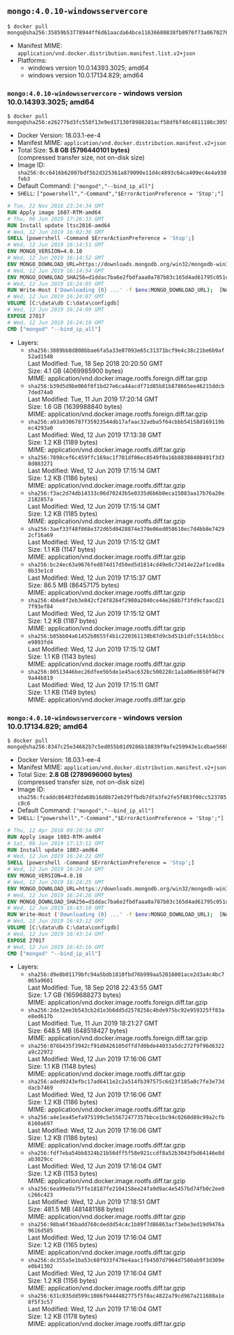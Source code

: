## `mongo:4.0.10-windowsservercore`

```console
$ docker pull mongo@sha256:35859b53778944ff6d61aacda64bce11636680838fb8976f73a06702764f70ca
```

-	Manifest MIME: `application/vnd.docker.distribution.manifest.list.v2+json`
-	Platforms:
	-	windows version 10.0.14393.3025; amd64
	-	windows version 10.0.17134.829; amd64

### `mongo:4.0.10-windowsservercore` - windows version 10.0.14393.3025; amd64

```console
$ docker pull mongo@sha256:e262776d3fc558f13e9ed17130f8988281acf58df6f4dc4811186c3055e9cddd
```

-	Docker Version: 18.03.1-ee-4
-	Manifest MIME: `application/vnd.docker.distribution.manifest.v2+json`
-	Total Size: **5.8 GB (5796440101 bytes)**  
	(compressed transfer size, not on-disk size)
-	Image ID: `sha256:0cc6416b62007bdf5b2d325361a879090e11d4c4893c64ca409ec4e4a930feb3`
-	Default Command: `["mongod","--bind_ip_all"]`
-	`SHELL`: `["powershell","-Command","$ErrorActionPreference = 'Stop';"]`

```dockerfile
# Tue, 22 Nov 2016 23:24:34 GMT
RUN Apply image 1607-RTM-amd64
# Thu, 06 Jun 2019 17:26:33 GMT
RUN Install update ltsc2016-amd64
# Wed, 12 Jun 2019 16:02:36 GMT
SHELL [powershell -Command $ErrorActionPreference = 'Stop';]
# Wed, 12 Jun 2019 16:14:51 GMT
ENV MONGO_VERSION=4.0.10
# Wed, 12 Jun 2019 16:14:52 GMT
ENV MONGO_DOWNLOAD_URL=https://downloads.mongodb.org/win32/mongodb-win32-x86_64-2008plus-ssl-4.0.10-signed.msi
# Wed, 12 Jun 2019 16:14:54 GMT
ENV MONGO_DOWNLOAD_SHA256=d1ddac7ba6e2fbdfaaa0a787b83c165d4ad61795c051dc0f3142717a0b6a3707
# Wed, 12 Jun 2019 16:24:05 GMT
RUN Write-Host ('Downloading {0} ...' -f $env:MONGO_DOWNLOAD_URL); 	[Net.ServicePointManager]::SecurityProtocol = [Net.SecurityProtocolType]::Tls12; 	(New-Object System.Net.WebClient).DownloadFile($env:MONGO_DOWNLOAD_URL, 'mongo.msi'); 		Write-Host ('Verifying sha256 ({0}) ...' -f $env:MONGO_DOWNLOAD_SHA256); 	if ((Get-FileHash mongo.msi -Algorithm sha256).Hash -ne $env:MONGO_DOWNLOAD_SHA256) { 		Write-Host 'FAILED!'; 		exit 1; 	}; 		Write-Host 'Installing ...'; 	Start-Process msiexec -Wait 		-ArgumentList @( 			'/i', 			'mongo.msi', 			'/quiet', 			'/qn', 			'INSTALLLOCATION=C:\mongodb', 			'ADDLOCAL=all' 		); 	$env:PATH = 'C:\mongodb\bin;' + $env:PATH; 	[Environment]::SetEnvironmentVariable('PATH', $env:PATH, [EnvironmentVariableTarget]::Machine); 		Write-Host 'Verifying install ...'; 	Write-Host '  mongo --version'; mongo --version; 	Write-Host '  mongod --version'; mongod --version; 		Write-Host 'Removing ...'; 	Remove-Item C:\mongodb\bin\*.pdb -Force; 	Remove-Item C:\windows\installer\*.msi -Force; 	Remove-Item mongo.msi -Force; 		Write-Host 'Complete.';
# Wed, 12 Jun 2019 16:24:07 GMT
VOLUME [C:\data\db C:\data\configdb]
# Wed, 12 Jun 2019 16:24:09 GMT
EXPOSE 27017
# Wed, 12 Jun 2019 16:24:10 GMT
CMD ["mongod" "--bind_ip_all"]
```

-	Layers:
	-	`sha256:3889bb8d808bbae6fa5a33e07093e65c31371bcf9e4c38c21be6b9af52ad1548`  
		Last Modified: Tue, 18 Sep 2018 20:20:50 GMT  
		Size: 4.1 GB (4069985900 bytes)  
		MIME: application/vnd.docker.image.rootfs.foreign.diff.tar.gzip
	-	`sha256:b39d5d9be066f0f1bd27e6ca44acdf71d85b81b878665ee46215ddcb7ded74a0`  
		Last Modified: Tue, 11 Jun 2019 17:20:14 GMT  
		Size: 1.6 GB (1639988840 bytes)  
		MIME: application/vnd.docker.image.rootfs.foreign.diff.tar.gzip
	-	`sha256:a93a9306787f35923544db17afaac32adba5f64cbbb54158d169119bec4293a0`  
		Last Modified: Wed, 12 Jun 2019 17:13:38 GMT  
		Size: 1.2 KB (1189 bytes)  
		MIME: application/vnd.docker.image.rootfs.diff.tar.gzip
	-	`sha256:7898cef6c459ffc169ac1f701df06ec8549f0a16b88388408491f3d38d883271`  
		Last Modified: Wed, 12 Jun 2019 17:15:14 GMT  
		Size: 1.2 KB (1186 bytes)  
		MIME: application/vnd.docker.image.rootfs.diff.tar.gzip
	-	`sha256:f3ac2d74db14333c06d70243b5e0335d6b6b0eca15083aa17b76a20e2182857a`  
		Last Modified: Wed, 12 Jun 2019 17:15:14 GMT  
		Size: 1.2 KB (1185 bytes)  
		MIME: application/vnd.docker.image.rootfs.diff.tar.gzip
	-	`sha256:3aef33f48f068e372d65d0428874e370e06ed058610ec7d4bb8e74292cf16a69`  
		Last Modified: Wed, 12 Jun 2019 17:15:12 GMT  
		Size: 1.1 KB (1147 bytes)  
		MIME: application/vnd.docker.image.rootfs.diff.tar.gzip
	-	`sha256:bc24ec63a9676fed074d17d50ed5d1814cd49e0c72d14e22af1ced8a0b33e1cd`  
		Last Modified: Wed, 12 Jun 2019 17:15:37 GMT  
		Size: 86.5 MB (86457175 bytes)  
		MIME: application/vnd.docker.image.rootfs.diff.tar.gzip
	-	`sha256:4b6e8f2eb3e842cf24f8264f2980a2040ce44e268b7f3fd9cfaacd217f93ef84`  
		Last Modified: Wed, 12 Jun 2019 17:15:12 GMT  
		Size: 1.2 KB (1187 bytes)  
		MIME: application/vnd.docker.image.rootfs.diff.tar.gzip
	-	`sha256:b85bb04a61452b8655f4b1c220361138b87d9cbd51b1dfc514cb5bcce9893fd4`  
		Last Modified: Wed, 12 Jun 2019 17:15:12 GMT  
		Size: 1.1 KB (1143 bytes)  
		MIME: application/vnd.docker.image.rootfs.diff.tar.gzip
	-	`sha256:80513446bec26dfee5b5de1e45ac632bc500228c1a1a06ed650f4d799a44b819`  
		Last Modified: Wed, 12 Jun 2019 17:15:11 GMT  
		Size: 1.1 KB (1149 bytes)  
		MIME: application/vnd.docker.image.rootfs.diff.tar.gzip

### `mongo:4.0.10-windowsservercore` - windows version 10.0.17134.829; amd64

```console
$ docker pull mongo@sha256:8347c25e34682b7c5ed055b01d9286b18839f9afe259943e1cdbae56699fac62
```

-	Docker Version: 18.03.1-ee-4
-	Manifest MIME: `application/vnd.docker.distribution.manifest.v2+json`
-	Total Size: **2.8 GB (2789696060 bytes)**  
	(compressed transfer size, not on-disk size)
-	Image ID: `sha256:fcaddc86403fdda60b16d8b72eb29ffbdb7dfa3fe2fe5f883f00cc523785c8c6`
-	Default Command: `["mongod","--bind_ip_all"]`
-	`SHELL`: `["powershell","-Command","$ErrorActionPreference = 'Stop';"]`

```dockerfile
# Thu, 12 Apr 2018 09:20:54 GMT
RUN Apply image 1803-RTM-amd64
# Sat, 08 Jun 2019 17:13:11 GMT
RUN Install update 1803-amd64
# Wed, 12 Jun 2019 16:24:22 GMT
SHELL [powershell -Command $ErrorActionPreference = 'Stop';]
# Wed, 12 Jun 2019 16:24:24 GMT
ENV MONGO_VERSION=4.0.10
# Wed, 12 Jun 2019 16:24:25 GMT
ENV MONGO_DOWNLOAD_URL=https://downloads.mongodb.org/win32/mongodb-win32-x86_64-2008plus-ssl-4.0.10-signed.msi
# Wed, 12 Jun 2019 16:24:26 GMT
ENV MONGO_DOWNLOAD_SHA256=d1ddac7ba6e2fbdfaaa0a787b83c165d4ad61795c051dc0f3142717a0b6a3707
# Wed, 12 Jun 2019 16:43:10 GMT
RUN Write-Host ('Downloading {0} ...' -f $env:MONGO_DOWNLOAD_URL); 	[Net.ServicePointManager]::SecurityProtocol = [Net.SecurityProtocolType]::Tls12; 	(New-Object System.Net.WebClient).DownloadFile($env:MONGO_DOWNLOAD_URL, 'mongo.msi'); 		Write-Host ('Verifying sha256 ({0}) ...' -f $env:MONGO_DOWNLOAD_SHA256); 	if ((Get-FileHash mongo.msi -Algorithm sha256).Hash -ne $env:MONGO_DOWNLOAD_SHA256) { 		Write-Host 'FAILED!'; 		exit 1; 	}; 		Write-Host 'Installing ...'; 	Start-Process msiexec -Wait 		-ArgumentList @( 			'/i', 			'mongo.msi', 			'/quiet', 			'/qn', 			'INSTALLLOCATION=C:\mongodb', 			'ADDLOCAL=all' 		); 	$env:PATH = 'C:\mongodb\bin;' + $env:PATH; 	[Environment]::SetEnvironmentVariable('PATH', $env:PATH, [EnvironmentVariableTarget]::Machine); 		Write-Host 'Verifying install ...'; 	Write-Host '  mongo --version'; mongo --version; 	Write-Host '  mongod --version'; mongod --version; 		Write-Host 'Removing ...'; 	Remove-Item C:\mongodb\bin\*.pdb -Force; 	Remove-Item C:\windows\installer\*.msi -Force; 	Remove-Item mongo.msi -Force; 		Write-Host 'Complete.';
# Wed, 12 Jun 2019 16:43:12 GMT
VOLUME [C:\data\db C:\data\configdb]
# Wed, 12 Jun 2019 16:43:14 GMT
EXPOSE 27017
# Wed, 12 Jun 2019 16:43:16 GMT
CMD ["mongod" "--bind_ip_all"]
```

-	Layers:
	-	`sha256:d9e8b01179bfc94a5bdb1810fbd76b999aa52016001ace2d3a4c4bc7065a9601`  
		Last Modified: Tue, 18 Sep 2018 22:43:55 GMT  
		Size: 1.7 GB (1659688273 bytes)  
		MIME: application/vnd.docker.image.rootfs.foreign.diff.tar.gzip
	-	`sha256:2de32ee3b543cb2d1e3b6dd5d2578256c4bde975bc92e959325ff83ae8ed617b`  
		Last Modified: Tue, 11 Jun 2019 18:21:27 GMT  
		Size: 648.5 MB (648518427 bytes)  
		MIME: application/vnd.docker.image.rootfs.foreign.diff.tar.gzip
	-	`sha256:076b435f3942cf91d0426105dffd7d0bde44033a5dc272f9f96d6322a9c22972`  
		Last Modified: Wed, 12 Jun 2019 17:16:06 GMT  
		Size: 1.1 KB (1148 bytes)  
		MIME: application/vnd.docker.image.rootfs.diff.tar.gzip
	-	`sha256:aded9243efbc17ad6411e2c2a514fb397575c6d23f185a0c7fe3e73ddacb7469`  
		Last Modified: Wed, 12 Jun 2019 17:16:06 GMT  
		Size: 1.2 KB (1186 bytes)  
		MIME: application/vnd.docker.image.rootfs.diff.tar.gzip
	-	`sha256:a4e1ea45efa975199c5e55672477357bbce1bc94c0260d89c99a2cfb6160a697`  
		Last Modified: Wed, 12 Jun 2019 17:16:06 GMT  
		Size: 1.2 KB (1186 bytes)  
		MIME: application/vnd.docker.image.rootfs.diff.tar.gzip
	-	`sha256:fdf7eba54bb8324b21b56dff5f58e921ccdf8a52b3043fbd64146e8dab3029cc`  
		Last Modified: Wed, 12 Jun 2019 17:16:04 GMT  
		Size: 1.2 KB (1153 bytes)  
		MIME: application/vnd.docker.image.rootfs.diff.tar.gzip
	-	`sha256:6ea99eda75ffe18187fe2104158ee24fa9d9ac4e5457bd74fb0c2ee0c266c423`  
		Last Modified: Wed, 12 Jun 2019 17:18:51 GMT  
		Size: 481.5 MB (481481188 bytes)  
		MIME: application/vnd.docker.image.rootfs.diff.tar.gzip
	-	`sha256:98ba6f36badd760cdeddd54c4c1b89f7d86863acf3ebe3ed19d9476a9616d585`  
		Last Modified: Wed, 12 Jun 2019 17:16:04 GMT  
		Size: 1.2 KB (1165 bytes)  
		MIME: application/vnd.docker.image.rootfs.diff.tar.gzip
	-	`sha256:dc355a5e1ba53c68f933f476e4aac1fb4507d7964d7580ab9f3d309ee0b41302`  
		Last Modified: Wed, 12 Jun 2019 17:16:04 GMT  
		Size: 1.2 KB (1156 bytes)  
		MIME: application/vnd.docker.image.rootfs.diff.tar.gzip
	-	`sha256:631c035dd599c1086f9444482775f5f0ac4822a79cd967a211688a1e8f5f3c57`  
		Last Modified: Wed, 12 Jun 2019 17:16:04 GMT  
		Size: 1.2 KB (1178 bytes)  
		MIME: application/vnd.docker.image.rootfs.diff.tar.gzip
